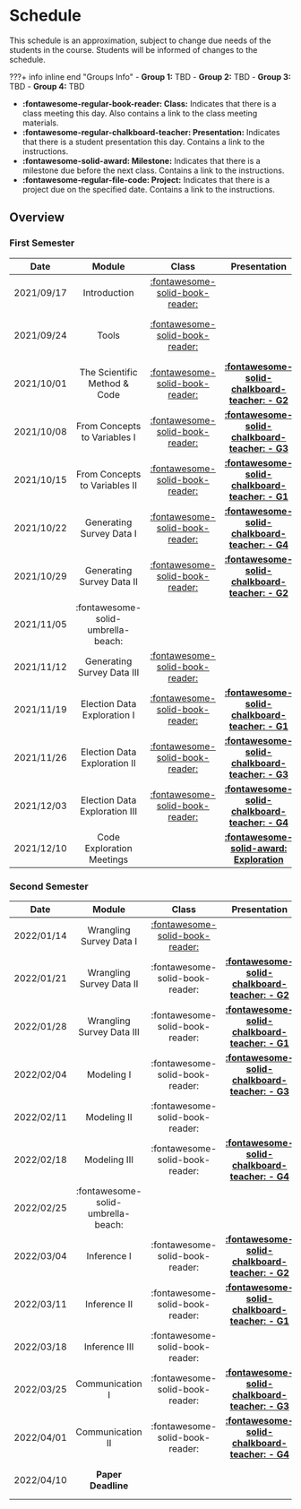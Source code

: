 # Schedule

This schedule is an approximation, subject to change due needs of the students in the course. Students will be informed of changes to the schedule.

???+ info inline end "Groups Info"
    - **Group 1:** TBD
    - **Group 2:** TBD
    - **Group 3:** TBD
    - **Group 4:** TBD

- **:fontawesome-regular-book-reader: Class:** Indicates that there is a class meeting this day. Also contains a link to the class meeting materials.
- **:fontawesome-regular-chalkboard-teacher: Presentation:** Indicates that there is a student presentation this day. Contains a link to the instructions.
- **:fontawesome-solid-award: Milestone:** Indicates that there is a milestone due before the next class. Contains a link to the instructions.
- **:fontawesome-regular-file-code: Project:** Indicates that there is a project due on the specified date. Contains a link to the instructions.


## Overview

### First Semester

| Date       | Module                             | Class                                                       | Presentation                                                                                                                                               | Deadline                                                                                                                                                |
| :-:        | :-:                                | :-:                                                         | :-:                                                                                                                                                        | :-:                                                                                                                                                     |
| 2021/09/17 | Introduction                       | [:fontawesome-solid-book-reader:](modules/introduction.md)  |                                                                                                                                                            |                                                                                                                                                         |
| 2021/09/24 | Tools                              | [:fontawesome-solid-book-reader:](modules/tools.md)         |                                                                                                                                                            | [**:fontawesome-regular-paper-plane: Onboarding**](resources/onboarding.md)                                                                             |
| 2021/10/01 | The Scientific Method & Code       | [:fontawesome-solid-book-reader:](modules/programming-1.md) | [**:fontawesome-solid-chalkboard-teacher: - G2**](activities/participation.md)                                                                             | [**:fontawesome-solid-award: Idea**](https://colab.research.google.com/github/mickaeltemporao/data-analysis/blob/main/materials/assignment-1.ipynb)     |
| 2021/10/08 | From Concepts to Variables I       | [:fontawesome-solid-book-reader:](modules/programming-2.md) | [**:fontawesome-solid-chalkboard-teacher: - G3**](activities/participation.md)                                                                             |                                                                                                                                                         |
| 2021/10/15 | From Concepts to Variables II      | [:fontawesome-solid-book-reader:](modules/programming-3.md) | [**:fontawesome-solid-chalkboard-teacher: - G1**](activities/participation.md)                                                                             |                                                                                                                                                         |
| 2021/10/22 | Generating Survey Data I           | [:fontawesome-solid-book-reader:](modules/programming-4.md) | [**:fontawesome-solid-chalkboard-teacher: - G4**](activities/participation.md)                                                                             |                                                                                                                                                         |
| 2021/10/29 | Generating Survey Data II          | [:fontawesome-solid-book-reader:](modules/exploration-1.md) | [**:fontawesome-solid-chalkboard-teacher: - G2**](activities/participation.md)                                                                             | [**:fontawesome-solid-award: Proposal**](https://colab.research.google.com/github/mickaeltemporao/data-analysis/blob/main/materials/assignment-2.ipynb) |
| 2021/11/05 | :fontawesome-solid-umbrella-beach: |                                                             |                                                                                                                                                            |                                                                                                                                                         |
| 2021/11/12 | Generating Survey Data III         | [:fontawesome-solid-book-reader:](modules/exploration-2.md) |                                                                                                                                                            |                                                                                                                                                         |
| 2021/11/19 | Election Data Exploration I        | [:fontawesome-solid-book-reader:](modules/exploration-3.md) | [**:fontawesome-solid-chalkboard-teacher: - G1**](activities/participation.md)                                                                             |                                                                                                                                                         |
| 2021/11/26 | Election Data Exploration II       | [:fontawesome-solid-book-reader:](modules/exploration-4.md) | [**:fontawesome-solid-chalkboard-teacher: - G3**](activities/participation.md)                                                                             |                                                                                                                                                         |
| 2021/12/03 | Election Data Exploration III      | [:fontawesome-solid-book-reader:](modules/exploration-5.md) | [**:fontawesome-solid-chalkboard-teacher: - G4**](activities/participation.md)                                                                             |                                                                                                                                                         |
| 2021/12/10 | Code Exploration Meetings          |                                                             | [**:fontawesome-solid-award: Exploration**](https://colab.research.google.com/github/mickaeltemporao/data-analysis/blob/main/materials/assignment-3.ipynb) |                                                                                                                                                         |


### Second Semester

| Date       | Module                             | Class                                                      | Presentation                                                                   | Deadline                                  |
| :-:        | :-:                                | :-:                                                        | :-:                                                                            | :-:                                       |
| 2022/01/14 | Wrangling Survey Data I            | [:fontawesome-solid-book-reader:](modules/management-1.md) |                                                                                |                                           |
| 2022/01/21 | Wrangling Survey Data II           | :fontawesome-solid-book-reader:                            | [**:fontawesome-solid-chalkboard-teacher: - G2**](activities/participation.md) |                                           |
| 2022/01/28 | Wrangling Survey Data III          | :fontawesome-solid-book-reader:                            | [**:fontawesome-solid-chalkboard-teacher: - G1**](activities/participation.md) |                                           |
| 2022/02/04 | Modeling I                         | :fontawesome-solid-book-reader:                            | [**:fontawesome-solid-chalkboard-teacher: - G3**](activities/participation.md) | **:fontawesome-solid-award: Analysis**    |
| 2022/02/11 | Modeling II                        | :fontawesome-solid-book-reader:                            |                                                                                |                                           |
| 2022/02/18 | Modeling III                       | :fontawesome-solid-book-reader:                            | [**:fontawesome-solid-chalkboard-teacher: - G4**](activities/participation.md) |                                           |
| 2022/02/25 | :fontawesome-solid-umbrella-beach: |                                                            |                                                                                |                                           |
| 2022/03/04 | Inference I                        | :fontawesome-solid-book-reader:                            | [**:fontawesome-solid-chalkboard-teacher: - G2**](activities/participation.md) |                                           |
| 2022/03/11 | Inference II                       | :fontawesome-solid-book-reader:                            | [**:fontawesome-solid-chalkboard-teacher: - G1**](activities/participation.md) | **:fontawesome-solid-award: Modeling**    |
| 2022/03/18 | Inference III                      | :fontawesome-solid-book-reader:                            |                                                                                |                                           |
| 2022/03/25 | Communication I                    | :fontawesome-solid-book-reader:                            | [**:fontawesome-solid-chalkboard-teacher: - G3**](activities/participation.md) |                                           |
| 2022/04/01 | Communication II                   | :fontawesome-solid-book-reader:                            | [**:fontawesome-solid-chalkboard-teacher: - G4**](activities/participation.md) |                                           |
| 2022/04/10 | **Paper Deadline**                 |                                                            |                                                                                | **:fontawesome-regular-file-code: Paper** |

